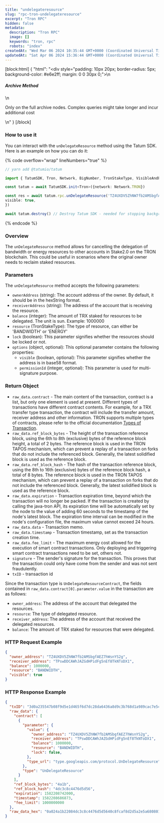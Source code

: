 ```yaml
---
title: "undelegateresource"
slug: "rpc-tron-undelegateresource"
excerpt: "Tron RPC"
hidden: false
metadata: 
  description: "Tron RPC"
  image: []
  keywords: "tron, rpc"
  robots: "index"
createdAt: "Wed Mar 06 2024 10:35:44 GMT+0000 (Coordinated Universal Time)"
updatedAt: "Sat Apr 06 2024 15:36:44 GMT+0000 (Coordinated Universal Time)"
---
```

[block:html]
{
  "html": "<div style=\"padding: 10px 20px; border-radius: 5px; background-color: #e6e2ff; margin: 0 0 30px 0;\">\n  <h5>Archive Method</h5>\n  <p>Only on the full archive nodes. Complex queries might take longer and incur additional cost</p>\n</div>"
}
[/block]


### How to use it

You can interact with the `unDelegateResource` method using the Tatum SDK. Here is an example on how you can do it:

{% code overflow="wrap" lineNumbers="true" %}

```typescript
// yarn add @tatumio/tatum

import { TatumSDK, Tron, Network, BigNumber, TronStakeType, VisibleAndPermissionIdOptions } from '@tatumio/tatum'

const tatum = await TatumSDK.init<Tron>({network: Network.TRON})

const res = await tatum.rpc.unDelegateResource('TZ4UXDV5ZhNW7fb2AMSbgfAEZ7hWsnYS2g', 'TPswDDCAWhJAZGdHPidFg5nEf8TkNToDX1', new BigNumber(1000000), TronStakeType.BANDWIDTH, true, {
visible: true,
})

await tatum.destroy() // Destroy Tatum SDK - needed for stopping background jobs
```

{% endcode %}

### Overview

The `unDelegateResource` method allows for cancelling the delegation of bandwidth or energy resources to other accounts in Stake2.0 on the TRON blockchain. This could be useful in scenarios where the original owner needs to reclaim staked resources.

### Parameters

The `unDelegateResource` method accepts the following parameters:

- `ownerAddress` (string): The account address of the owner. By default, it should be in the hexString format.
- `receiverAddress` (string): The address of the account that is receiving the resource.
- `balance` (integer): The amount of TRX staked for resources to be delegated. The unit is sun. Example: 1000000
- `resource` (TronStakeType): The type of resource, can either be 'BANDWIDTH' or 'ENERGY'
- `lock` (boolean): This parameter signifies whether the resources should be locked or not.
- `options` (object, optional): This optional parameter contains the following properties:
  - `visible` (boolean, optional): This parameter signifies whether the address is in base58 format.
  - `permissionId` (integer, optional): This parameter is used for multi-signature purpose.

### Return Object

- `raw_data.contract` - The main content of the transaction, contract is a list, but only one element is used at present. Different types of transactions have different contract contents. For example, for a TRX transfer type transaction, the contract will include the transfer amount, receiver address and other information. TRON supports multiple types of contracts, please refer to the official documentation [Types of Transaction](https://developers.tron.network/docs/tron-protocol-transaction#types-of-transaction).
- `raw_data.ref_block_bytes` - The height of the transaction reference block, using the 6th to 8th (exclusive) bytes of the reference block height, a total of 2 bytes. The reference block is used in the TRON TAPOS mechanism, which can prevent a replay of a transaction on forks that do not include the referenced block. Generally, the latest solidified block is used as the reference block.
- `raw_data.ref_block_hash` - The hash of the transaction reference block, using the 8th to 16th (exclusive) bytes of the reference block hash, a total of 8 bytes. The reference block is used in the TRON TAPOS mechanism, which can prevent a replay of a transaction on forks that do not include the referenced block. Generally, the latest solidified block is used as the reference block.
- `raw_data.expiration` - Transaction expiration time, beyond which the transaction will no longer be packed. If the transaction is created by calling the java-tron API, its expiration time will be automatically set by the node to the value of adding 60 seconds to the timestamp of the node's latest block. The expiration time interval can be modified in the node's configuration file, the maximum value cannot exceed 24 hours.
- `raw_data.data` - Transaction memo.
- `raw_data.timestamp` - Transaction timestamp, set as the transaction creation time.
- `raw_data.fee_limit` - The maximum energy cost allowed for the execution of smart contract transactions. Only deploying and triggering smart contract transactions need to be set, others not.
- `signature` - The sender's signature for the transaction. This proves that the transaction could only have come from the sender and was not sent fraudulently.
- `txID` - transaction id

Since the transaction type is `UnDelegateResourceContract`, the fields contained in `raw_data.contract[0].parameter.value` in the transaction are as follows:

- `owner_address`: The address of the account that delegated the resources.
- `resource`: The type of delegated resource.
- `receiver_address`: The address of the account that received the delegated resources.
- `balance`: The amount of TRX staked for resources that were delegated.

### HTTP Request Example

```json
{
  "owner_address": "TZ4UXDV5ZhNW7fb2AMSbgfAEZ7hWsnYS2g",
  "receiver_address": "TPswDDCAWhJAZGdHPidFg5nEf8TkNToDX1",
  "balance": 1000000,
  "resource": "BANDWIDTH",
  "visible": true
}
```

### HTTP Response Example

```json
{
  "txID": "3d0a235547b08f9d5e1d465f6d7dc28da6436a8d9c3b768d1a989cac7e5c94cf",
  "raw_data": {
    "contract": [
      {
        "parameter": {
          "value": {
            "owner_address": "TZ4UXDV5ZhNW7fb2AMSbgfAEZ7hWsnYS2g",
            "receiver_address": "TPswDDCAWhJAZGdHPidFg5nEf8TkNToDX1",
            "balance": 1000000,
            "resource": "BANDWIDTH",
            "lock": false,
          },
          "type_url": "type.googleapis.com/protocol.UnDelegateResource"
        },
        "type": "UnDelegateResource"
      }
    ],
    "ref_block_bytes": "4a1b",
    "ref_block_hash": "4dc3c8c4476d5d56",
    "expiration": 1582208742000,
    "timestamp": 1582208686873,
    "fee_limit": 1000000000
  },
  "raw_data_hex": "0a024a1b22084dc3c8c4476d5d5640c8fcaf8d2d5a2e5a680801126a0a3074..."
}
```
